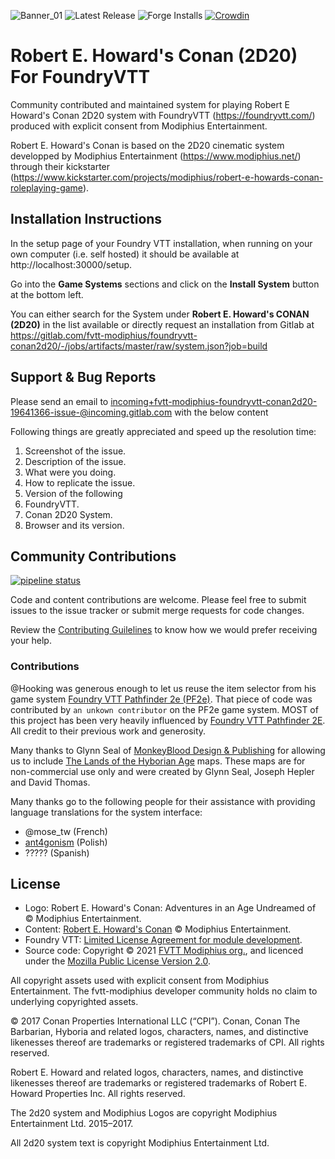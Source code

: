 ![Banner_01](/uploads/542feb29f231aaa8417d6dd1b1f62507/Banner_01.png)
![Latest Release](https://gitlab.com/fvtt-modiphius/foundryvtt-conan2d20/-/badges/release.svg)
![Forge Installs](https://img.shields.io/badge/dynamic/json?label=Forge%20Installs&query=package.installs&suffix=%25&url=https%3A%2F%2Fforge-vtt.com%2Fapi%2Fbazaar%2Fpackage%2Fconan2d20)
[![Crowdin](https://badges.crowdin.net/conan-2d20-system-for-foundry/localized.svg)](https://crowdin.com/project/conan-2d20-system-for-foundry)

# Robert E. Howard's Conan (2D20) For FoundryVTT

Community contributed and maintained system for playing Robert E Howard's Conan 2D20 system with FoundryVTT (https://foundryvtt.com/) produced with explicit consent from Modiphius Entertainment.

Robert E. Howard's Conan is based on the 2D20 cinematic system developped by Modiphius Entertainment (https://www.modiphius.net/) through their kickstarter (https://www.kickstarter.com/projects/modiphius/robert-e-howards-conan-roleplaying-game).

## Installation Instructions

In the setup page of your Foundry VTT installation, when running on your own computer (i.e. self hosted) it should be available at http://localhost:30000/setup.

Go into the **Game Systems** sections and click on the **Install System** button at the bottom left.

You can either search for the System under **Robert E. Howard's CONAN (2D20)** in the list available or directly request an installation from Gitlab at https://gitlab.com/fvtt-modiphius/foundryvtt-conan2d20/-/jobs/artifacts/master/raw/system.json?job=build

## Support & Bug Reports

Please send an email to [incoming+fvtt-modiphius-foundryvtt-conan2d20-19641366-issue-@incoming.gitlab.com](mailto:incoming+fvtt-modiphius-foundryvtt-conan2d20-19641366-issue-@incoming.gitlab.com) with the below content

Following things are greatly appreciated and speed up the resolution time:

1. Screenshot of the issue.
2. Description of the issue.
3. What were you doing.
4. How to replicate the issue.
5. Version of the following
6. FoundryVTT.
7. Conan 2D20 System.
8. Browser and its version.

## Community Contributions

[![pipeline status](https://gitlab.com/fvtt-modiphius/foundryvtt-conan2d20/badges/master/pipeline.svg)](https://gitlab.com/fvtt-modiphius/foundryvtt-conan2d20/-/commits/master)

Code and content contributions are welcome. Please feel free to submit issues to the issue tracker or submit merge requests for code changes.

Review the [Contributing Guilelines](https://gitlab.com/fvtt-modiphius/foundryvtt-conan2d20/-/blob/master/CONTRIBUTING.md) to know how we would prefer receiving your help.

### Contributions

@Hooking was generous enough to let us reuse the item selector from his game system [Foundry VTT Pathfinder 2e (PF2e)](https://gitlab.com/hooking/foundry-vtt---pathfinder-2e). That piece of code was contributed by `an unkown contributor` on the PF2e game system. MOST of this project has been very heavily influenced by [Foundry VTT Pathfinder 2E](https://gitlab.com/hooking/foundry-vtt---pathfinder-2e). All credit to their previous work and generosity.

Many thanks to Glynn Seal of [MonkeyBlood Design & Publishing](http://monkeyblooddesign.co.uk/store) for allowing us to include [The Lands of the Hyborian Age](https://monkeyblooddesign.co.uk/2022/06/25/conan-age-of-hyboria-map/) maps.  These maps are for non-commercial use only and were created by Glynn Seal, Joseph Hepler and David Thomas.

Many thanks go to the following people for their assistance with providing language translations for the system interface:
 - @mose_tw (French)
 - [ant4gonism](https://foundryvtt.com/community/ant4gonism) (Polish)
 - ????? (Spanish)

## License

- Logo: Robert E. Howard's Conan: Adventures in an Age Undreamed of © Modiphius Entertainment.
- Content: [Robert E. Howard's Conan](https://www.modiphius.net/collections/conan) © Modiphius Entertainment.
- Foundry VTT: [Limited License Agreement for module development](https://foundryvtt.com/article/license/).
- Source code: Copyright © 2021 [FVTT Modiphius org.](https://gitlab.com/fvtt-modiphius), and licenced under the [Mozilla Public License Version 2.0](https://gitlab.com/fvtt-modiphius/foundryvtt-conan2d20/-/blob/master/LICENSE).

All copyright assets used with explicit consent from Modiphius Entertainment. The fvtt-modiphius developer community holds no claim to underlying copyrighted assets.

© 2017 Conan Properties International LLC (“CPI”). Conan, Conan The Barbarian, Hyboria and related logos, characters, names, and distinctive likenesses thereof are trademarks or registered trademarks of CPI. All rights reserved.

Robert E. Howard and related logos, characters, names, and distinctive likenesses thereof are trademarks or registered trademarks of Robert E. Howard Properties Inc. All rights reserved.

The 2d20 system and Modiphius Logos are copyright Modiphius Entertainment Ltd. 2015–2017.

All 2d20 system text is copyright Modiphius Entertainment Ltd.
